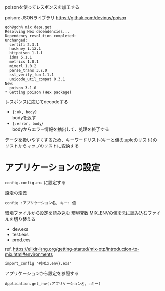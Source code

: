 poisonを使ってレスポンスを加工する

poison:
JSONライブラリ
https://github.com/devinus/poison

```
goh@goh% mix deps.get
Resolving Hex dependencies...
Dependency resolution completed:
Unchanged:
  certifi 2.3.1
  hackney 1.12.1
  httpoison 1.1.1
  idna 5.1.1
  metrics 1.0.1
  mimerl 1.0.2
  parse_trans 3.2.0
  ssl_verify_fun 1.1.1
  unicode_util_compat 0.3.1
New:
  poison 3.1.0
* Getting poison (Hex package)
```

レスポンスに応じてdecodeする
- `{:ok, body}`  
    bodyを返す
- `{:error, body}`  
    bodyからエラー情報を抽出して、処理を終了する

データを扱いやすくするため、キーワードリスト(キーと値のtupleのリスト)のリストからマップのリストに変換する

# アプリケーションの設定

`config.config.exs` に設定する

設定の定義

```
config :アプリケーション名, キー: 値
```

環境ファイルから設定を読み込む
環境変数 MIX_ENVの値を元に読み込むファイルを切り替える
- dev.exs
- test.exs
- prod.exs

ref. https://elixir-lang.org/getting-started/mix-otp/introduction-to-mix.html#environments

```
import_config "#{Mix.env}.exs"
```

アプリケーションから設定を参照する

```
Application.get_env(:アプリケーション名, :キー)
```

